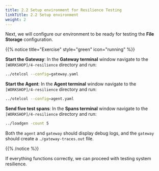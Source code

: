 ```yaml
---
title: 2.2 Setup environment for Resilience Testing
linkTitle: 2.2 Setup environment
weight: 2
---
```


Next, we will configure our environment to be ready for testing the **File Storage** configuration.

{{% notice title="Exercise" style="green" icon="running" %}}

**Start the Gateway**: In the **Gateway terminal** window navigate to the `[WORKSHOP]/4-resilience` directory and run:

```bash { title="Start the Gateway" }
../otelcol --config=gateway.yaml
```

**Start the Agent**: In the **Agent terminal** window navigate to the `[WORKSHOP]/4-resilience` directory and run:

```bash { title="Start the Agent" }
../otelcol --config=agent.yaml
```

**Send five test spans**: In the **Spans terminal** window navigate to the `[WORKSHOP]/4-resilience` directory and run:

```bash { title="Start Load Generator" }
../loadgen -count 5
```

Both the `agent` and `gateway` should display debug logs, and the `gateway` should create a `./gateway-traces.out` file.

{{% /notice %}}

If everything functions correctly, we can proceed with testing system resilience.

